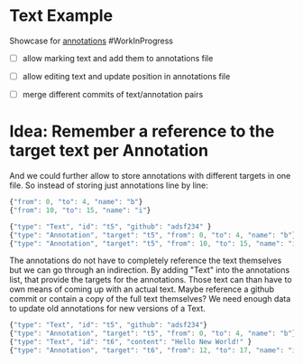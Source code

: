 # Text Example

Showcase for [annotations](edit:/src/client/annotations.js) #WorkInProgress

- [ ] allow marking text and add them to annotations file
- [ ] allow editing text and update position in annotations file
- [ ] merge different commits of text/annotation pairs


<script>
import {AnnotatedText, Annotations} from "src/client/annotations.js"

var container = lively.query(this, "lively-container");
(async () => {
  var base = container.getDir()
  var textURL = base + "/text.txt"
  var annotationsURL = base + "/text.txt.l4a"


  var text = await textURL.fetchText()
  var annotationSource = await annotationsURL.fetchText() // JSONL format

  debugger
  var annotatedText = new AnnotatedText(text, annotationSource)
  
  var html = annotatedText.asHTML()

  var textPre = document.createElement("pre")
  textPre.textContent = text

  var annotationsPre = document.createElement("pre")
  annotationsPre.textContent = annotationSource

  var markupPre = document.createElement("pre")
  markupPre.textContent = html
  
  var rendered = <div style="white-space: pre;"></div>
  rendered.innerHTML = html
  
  return <div>
    <h4>Text:</h4> {textPre}
    <h4>Annotations:</h4> {annotationsPre}
    <h4>Gernerated Markup:</h4> {markupPre}
    <h4>Rendered:</h4>
    {rendered}
  </div>
})()

</script>


# Idea: Remember a reference to the target text per Annotation

And we could further allow to store annotations with different targets in one file. So instead
of storing just annotations line by line:

```javascript
{"from": 0, "to": 4, "name": "b"}
{"from": 10, "to": 15, "name": "i"}
```


```javascript
{"type": "Text", "id": "t5", "github": "adsf234" }
{"type": "Annotation", "target": "t5", "from": 0, "to": 4, "name": "b"}
{"type": "Annotation", "target": "t5", "from": 10, "to": 15, "name": "i"}
```

The annotations do not have to completely reference the text themselves but we can go through an indirection. By adding "Text" into the annotations list, that provide the targets for the annotations. Those text can than have to own means of coming up with an actual text. Maybe reference a github commit or contain a copy of the full text themselves? We need enough data to update old annotations for new versions of a Text. 

```javascript
{"type": "Text", "id": "t5", "github": "adsf234"}
{"type": "Annotation", "target": "t5", "from": 0, "to": 4, "name": "b"}
{"type": "Text", "id": "t6", "content": "Hello New World!" }
{"type": "Annotation", "target": "t6", "from": 12, "to": 17, "name": "i"}
```












